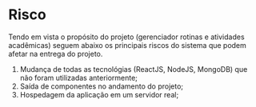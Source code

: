 # Risco

Tendo em vista o propósito do projeto (gerenciador rotinas e atividades acadêmicas) seguem abaixo os principais riscos do sistema que podem afetar na entrega do projeto.



1. Mudança de todas as tecnológias (ReactJS, NodeJS, MongoDB) que não foram utilizadas anteriormente;
2. Saída de componentes no andamento do projeto;
3. Hospedagem da aplicação em um servidor real;

